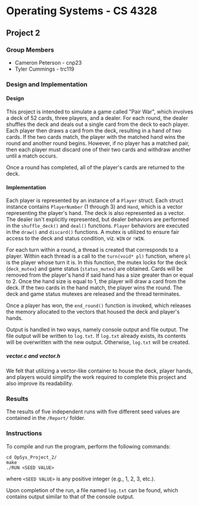 # Operating Systems - CS 4328
## Project 2

### Group Members
- Cameron Peterson - cnp23
- Tyler Cummings - trc119

### Design and Implementation

#### Design

This project is intended to simulate a game called "Pair War", which involves a deck of 52 cards, three players, and a dealer. For each round, the dealer shuffles the deck and deals out a single card from the deck to each player. Each player then draws a card from the deck, resulting in a hand of two cards. If the two cards match, the player with the matched hand wins the round and another round begins. However, if no player has a matched pair, then each player must discard one of their two cards and withdraw another until a match occurs.

Once a round has completed, all of the player's cards are returned to the deck. 

#### Implementation

Each player is represented by an instance of a `Player` struct. Each struct instance contains `PlayerNumber` (1 through 3) and `Hand`, which is a vector representing the player's hand. The deck is also represented as a vector. The dealer isn't explicitly represented, but dealer behaviors are performed in the `shuffle_deck()` and `deal()` functions. `Player` behaviors are executed in the `draw()` and `discard()` functions. A mutex is utilized to ensure fair access to the deck and status condition, viz. `WIN` or `!WIN`.

For each turn within a round, a thread is created that corresponds to a player. Within each thread is a call to the `turn(void* pl)` function, where `pl` is the player whose turn it is. In this function, the mutex locks for the deck 
(`deck_mutex`) and game status (`status_mutex`) are obtained. Cards will be removed from the player's hand if said hand has a size greater than or equal to 2. Once the hand size is equal to 1, the player will draw a card from the deck. If the two cards in the hand match, the player wins the round. The deck and game status mutexes are released and the thread terminates.

Once a player has won, the `end_round()` function is invoked, which releases the memory allocated to the vectors that housed the deck and player's hands.

Output is handled in two ways, namely console output and file output. The file output will be written to `log.txt`. If `log.txt` already exists, its contents will be overwritten with the new output. Otherwise, `log.txt` will be created.

##### vector.c and vector.h
We felt that utilizing a vector-like container to house the deck, player hands, and players would simplify the work required to complete this project and also improve its readability. 

### Results

The results of five independent runs with five different seed values are contained in the `/Report/` folder.

### Instructions

To compile and run the program, perform the following commands:
  ```
  cd OpSys_Project_2/
  make
  ./RUN <SEED VALUE>
  ```
where `<SEED VALUE>` is any positive integer (e.g., 1, 2, 3, etc.).

Upon completion of the run, a file named `log.txt` can be found, which contains output similar to that of the console output. 



